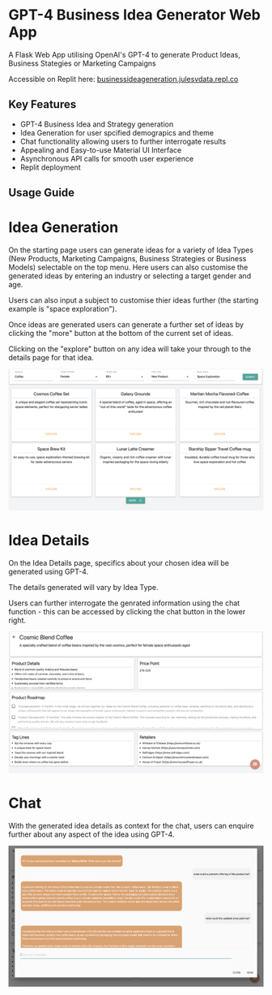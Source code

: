 # GPT-4 Business Idea Generator Web App

A Flask Web App utilising OpenAI's GPT-4 to generate Product Ideas, Business Stategies or Marketing Campaigns

Accessible on Replit here: [businessideageneration.julesvdata.repl.co](businessideageneration.julesvdata.repl.cog)

## Key Features
- GPT-4 Business Idea and Strategy generation
- Idea Generation for user spcified demograpics and theme
- Chat functionality allowing users to further interrogate results
- Appealing and Easy-to-use Material UI Interface
- Asynchronous API calls for smooth user experience
- Replit deployment

## Usage Guide

# Idea Generation

On the starting page users can generate ideas for a variety of Idea Types (New Products, Marketing Campaigns, Business Strategies or Business Models) selectable on the top menu. Here users can also customise the generated ideas by entering an industry or selecting a target gender and age. 

Users can also input a subject to customise thier ideas further (the starting example is "space exploration").

Once ideas are generated users can generate a further set of ideas by clicking the "more" button at the bottom of the current set of ideas.

Clicking on the "explore" button on any idea will take your through to the details page for that idea.

![alt text](https://github.com/julesvdata/business_idea_generation/blob/main/demo_images/ideas.png?raw=true)

# Idea Details

On the Idea Details page, specifics about your chosen idea will be generated using GPT-4.

The details generated will vary by Idea Type.

Users can further interrogate the genrated information using the chat function - this can be accessed by clicking the chat button in the lower right.

![alt text](https://github.com/julesvdata/business_idea_generation/blob/main/demo_images/details.png?raw=true)

# Chat

With the generated idea details as context for the chat, users can enquire further about any aspect of the idea using GPT-4.

![alt text](https://github.com/julesvdata/business_idea_generation/blob/main/demo_images/chat.png?raw=true)